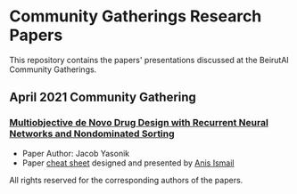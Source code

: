 # Community Gatherings Research Papers
This repository contains the papers' presentations discussed at the BeirutAI Community Gatherings.
## April 2021 Community Gathering
### [Multiobjective de Novo Drug Design with Recurrent Neural Networks and Nondominated Sorting](https://jcheminf.biomedcentral.com/articles/10.1186/s13321-020-00419-6)
- Paper Author: Jacob Yasonik <br>
- Paper [cheat sheet]() designed and presented by [Anis Ismail](https://www.linkedin.com/in/anisdismail)


All rights reserved for the corresponding authors of the papers.
